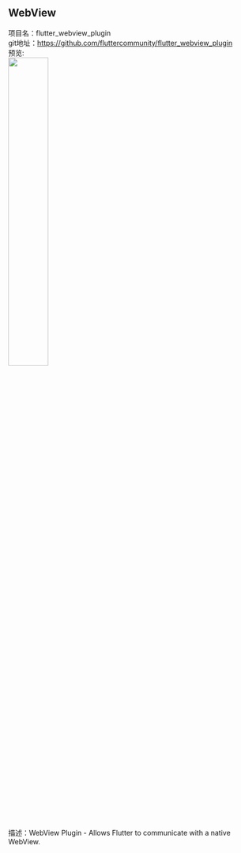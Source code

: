 ## WebView <br>


项目名：flutter_webview_plugin<br>
git地址：https://github.com/fluttercommunity/flutter_webview_plugin<br>
预览:<br>
<img src="https://camo.githubusercontent.com/19b231831fe8a477ae387b05e07dedb174cff336/68747470733a2f2f666c7574746572636f6d6d756e6974792e6465762f5f6769746875622f6865616465722f666c75747465725f776562766965775f706c7567696e" width="40%"/><br>
描述：WebView Plugin - Allows Flutter to communicate with a native WebView. <br>
